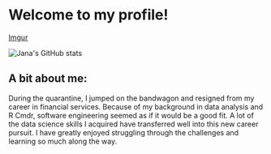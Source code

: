 # Welcome to my profile!

[Imgur](https://i.imgur.com/msh1W5S.jpg?2)


![Jana's GitHub stats](https://github-readme-stats.vercel.app/api?username=Jana-P1&theme=dracula&show_icons=true)

## A bit about me:


During the quarantine, I jumped on the bandwagon and resigned from my career in financial services. Because of my background in data analysis and R Cmdr, software engineering seemed as if it would be a good fit. A lot of the data science skills I acquired have transferred well into this new career pursuit. I have greatly enjoyed struggling through the challenges and learning so much along the way. 





